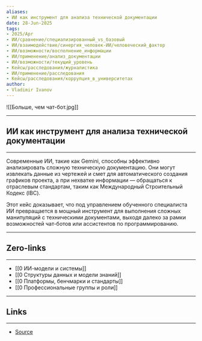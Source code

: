 ```yaml
---
aliases: 
- ИИ как инструмент для анализа технической документации 
date: 28-Jun-2025
tags:
- 2025/Apr
- ИИ/сравнение/специализированный_vs_базовый
- ИИ/взаимодействие/синергия_человек-ИИ/человеческий_фактор
- ИИ/возможности/восполнение_информации
- ИИ/применение/анализ_документации
- ИИ/возможности/текущий_уровень
- Кейсы/расследования/журналистика
- ИИ/применение/расследования
- Кейсы/расследования/коррупция_в_университетах
author:
- Vladimir Ivanov
---
```

![[Больше, чем чат-бот.jpg]]

-----
##  ИИ как инструмент для анализа технической документации 
-----
Современные ИИ, такие как Gemini, способны эффективно анализировать сложную техническую документацию. Они могут извлекать данные из чертежей и смет для автоматического создания графиков проекта, а при нехватке информации — обращаться к отраслевым стандартам, таким как Международный Строительный Кодекс (IBC).

Этот кейс доказывает, что под управлением обученного специалиста ИИ превращается в мощный инструмент для выполнения сложных манипуляций с техническими документами, выходя далеко за рамки возможностей чат-ботов или ассистентов по программированию.

---
## Zero-links
---
- [[0 ИИ-модели и системы]]
- [[0 Структуры данных и модели знаний]]
- [[0 Платформы, бенчмарки и стандарты]]
- [[0 Профессиональные группы и роли]]

---
## Links
---
- [Source](https://t.me/turboproject/1637)
